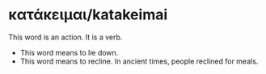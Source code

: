 # κατάκειμαι/katakeimai
This word is an action. It is a verb.

* This word means to lie down.
* This word means to recline. In ancient times, people reclined for meals.
